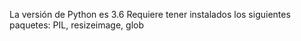 La versión de Python es 3.6
Requiere tener instalados los siguientes paquetes: PIL, resizeimage, glob
